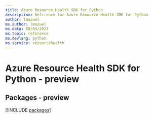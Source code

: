 ```yaml
---
title: Azure Resource Health SDK for Python
description: Reference for Azure Resource Health SDK for Python
author: lmazuel
ms.author: lmazuel
ms.data: 08/04/2023
ms.topic: reference
ms.devlang: python
ms.service: resourcehealth
---
```

# Azure Resource Health SDK for Python - preview
## Packages - preview
[!INCLUDE [packages](resource-health-index.md)]